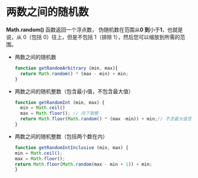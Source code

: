 # 两数之间的随机数

**Math.random()** 函数返回一个浮点数， 伪随机数在范围从**0 到**小于**1**，也就是说，从 0（包括 0）往上，但是不包括 1（排除 1），然后您可以缩放到所需的范围。

- 两数之间的随机数

  ```js
  function getRandomArbitrary (min, max){
    return Math.random() * (max - min) + min;
  }
  ```

- 两数之间的随机整数（包含最小值，不包含最大值）

  ```js
  function getRandomInt (min, max) {
    min = Math.ceil()
    max = Math.floor(); // 向下取整
    return Math.floor(Math.random() * (max -min)) + min;// 不含最大值含最小值
  }
  ```

- 两数之间的随机整数（包括两个数在内）

    ```js
  function getRandomIntInclusive (min, max) {
    min = Math.ceil();
    max = Math.floor();
    return Math.floor(Math.random(max - min + 1)) + min;
  }
    ```

  